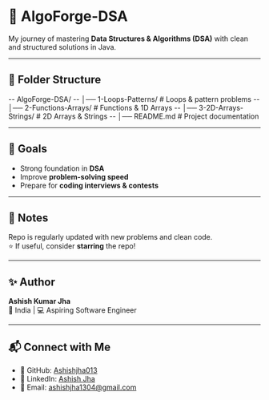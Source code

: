 # 🚀 AlgoForge-DSA

My journey of mastering **Data Structures & Algorithms (DSA)** with clean and structured solutions in Java.

---

## 📂 Folder Structure

-- AlgoForge-DSA/
-- │── 1-Loops-Patterns/ # Loops & pattern problems
-- │── 2-Functions-Arrays/ # Functions & 1D Arrays
-- │── 3-2D-Arrays-Strings/ # 2D Arrays & Strings
-- │── README.md # Project documentation


---

## 🎯 Goals
- Strong foundation in **DSA**  
- Improve **problem-solving speed**  
- Prepare for **coding interviews & contests**

---

## 📌 Notes
Repo is regularly updated with new problems and clean code.  
⭐ If useful, consider **starring** the repo!

---

## ✨ Author
**Ashish Kumar Jha**  
📍 India | 💻 Aspiring Software Engineer

---

## 📬 Connect with Me

- 🔗 GitHub: [Ashishjha013](https://github.com/Ashishjha013)
- 💼 LinkedIn: [Ashish Jha](https://www.linkedin.com/in/ashishjha13/)
- 📧 Email: [ashishjha1304@gmail.com](mailto:ashishjha1304@gmail.com)

